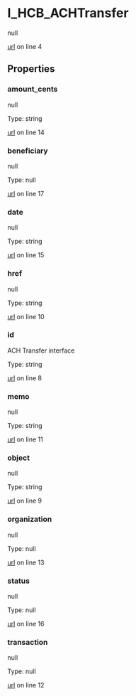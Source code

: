 # I_HCB_ACHTransfer

null 

[url](https://github.com/devramsean0/hcb.js/blob/c93c97f/src/api_schemas/ACH_transfer.ts#L4) on line 4  

## Properties
### amount_cents

null 

Type: string  

[url](https://github.com/devramsean0/hcb.js/blob/c93c97f/src/api_schemas/ACH_transfer.ts#L14) on line 14  

### beneficiary

null 

Type: null  

[url](https://github.com/devramsean0/hcb.js/blob/c93c97f/src/api_schemas/ACH_transfer.ts#L17) on line 17  

### date

null 

Type: string  

[url](https://github.com/devramsean0/hcb.js/blob/c93c97f/src/api_schemas/ACH_transfer.ts#L15) on line 15  

### href

null 

Type: string  

[url](https://github.com/devramsean0/hcb.js/blob/c93c97f/src/api_schemas/ACH_transfer.ts#L10) on line 10  

### id

ACH Transfer interface 

Type: string  

[url](https://github.com/devramsean0/hcb.js/blob/c93c97f/src/api_schemas/ACH_transfer.ts#L8) on line 8  

### memo

null 

Type: string  

[url](https://github.com/devramsean0/hcb.js/blob/c93c97f/src/api_schemas/ACH_transfer.ts#L11) on line 11  

### object

null 

Type: string  

[url](https://github.com/devramsean0/hcb.js/blob/c93c97f/src/api_schemas/ACH_transfer.ts#L9) on line 9  

### organization

null 

Type: null  

[url](https://github.com/devramsean0/hcb.js/blob/c93c97f/src/api_schemas/ACH_transfer.ts#L13) on line 13  

### status

null 

Type: null  

[url](https://github.com/devramsean0/hcb.js/blob/c93c97f/src/api_schemas/ACH_transfer.ts#L16) on line 16  

### transaction

null 

Type: null  

[url](https://github.com/devramsean0/hcb.js/blob/c93c97f/src/api_schemas/ACH_transfer.ts#L12) on line 12  
